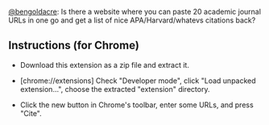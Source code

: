 [@bengoldacre](https://twitter.com/bengoldacre/status/366657597190832129): Is there a website where you can paste 20 academic journal URLs in one go and get a list of nice APA/Harvard/whatevs citations back?

## Instructions (for Chrome)

 * Download this extension as a zip file and extract it.

 * [chrome://extensions] Check "Developer mode", click "Load unpacked extension...", choose the extracted "extension" directory.

 * Click the new button in Chrome's toolbar, enter some URLs, and press "Cite".
